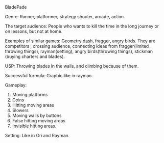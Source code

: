 BladePade

Genre: Runner, platformer, strategy shooter, arcade, action.

The target audience:  People who wants to kill the time in the long journey or on lessons, but not at home.

Examples of similar games:  Geometry dash, fragger, angry birds. They are competitors , crossing audience, connecting ideas from fragger(limited throwing things), rayman(setting), angry birds(throwing things), stickman (buying charters and blades).

USP: Throwing blades in the walls, and climbing because of them.

Successful formula: Graphic like in rayman.

Gameplay: 
1.	Moving platforms
2.	Coins
3.	Hitting moving areas
4.	Slowers
5.	Moving walls by buttons
6.	False hitting moving areas.
7.	Invisible hitting areas.

Setting:  Like in Ori and Rayman.

